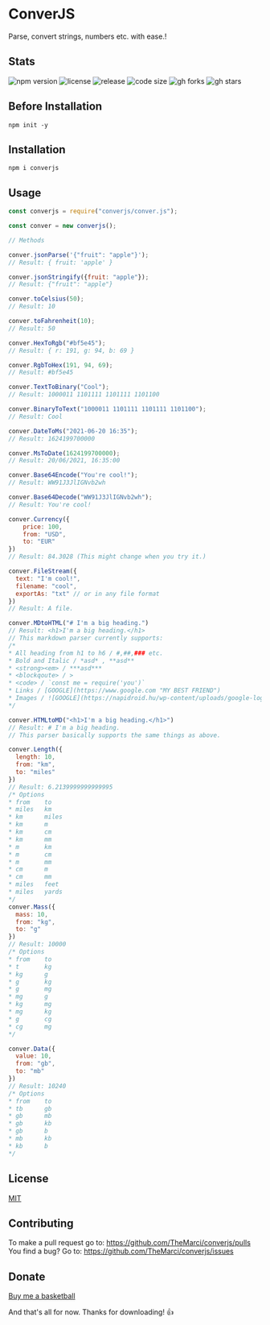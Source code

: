 # ConverJS

Parse, convert strings, numbers etc. with ease.!

## Stats
![npm version](https://img.shields.io/npm/v/converjs) ![license](https://img.shields.io/npm/l/converjs) ![release](https://img.shields.io/github/release-date/TheMarci/converjs) ![code size](https://img.shields.io/github/languages/code-size/TheMarci/converjs)
![gh forks](https://img.shields.io/github/forks/TheMarci/converjs?style=social) ![gh stars](https://img.shields.io/github/stars/TheMarci/converjs?style=social)

## Before Installation
`npm init -y`

## Installation

`npm i converjs`

## Usage

```js
const converjs = require("converjs/conver.js");

const conver = new converjs();

// Methods   

conver.jsonParse('{"fruit": "apple"}');
// Result: { fruit: 'apple' }

conver.jsonStringify({fruit: "apple"});
// Result: {"fruit": "apple"}

conver.toCelsius(50);
// Result: 10

conver.toFahrenheit(10);
// Result: 50

conver.HexToRgb("#bf5e45");
// Result: { r: 191, g: 94, b: 69 }

conver.RgbToHex(191, 94, 69);
// Result: #bf5e45

conver.TextToBinary("Cool");
// Result: 1000011 1101111 1101111 1101100

conver.BinaryToText("1000011 1101111 1101111 1101100");
// Result: Cool

conver.DateToMs("2021-06-20 16:35");
// Result: 1624199700000

conver.MsToDate(1624199700000);
// Result: 20/06/2021, 16:35:00

conver.Base64Encode("You're cool!");
// Result: WW91J3JlIGNvb2wh

conver.Base64Decode("WW91J3JlIGNvb2wh");
// Result: You're cool!

conver.Currency({
    price: 100,
    from: "USD",
    to: "EUR"
})
// Result: 84.3028 (This might change when you try it.)

conver.FileStream({
  text: "I'm cool!",
  filename: "cool",
  exportAs: "txt" // or in any file format
})
// Result: A file.

conver.MDtoHTML("# I'm a big heading.")
// Result: <h1>I'm a big heading.</h1>
// This markdown parser currently supports:
/*
* All heading from h1 to h6 / #,##,### etc.
* Bold and Italic / *asd* , **asd**
* <strong><em> / ***asd***
* <blockqoute> / >
* <code> / `const me = require('you')`
* Links / [GOOGLE](https://www.google.com "MY BEST FRIEND")
* Images / ![GOOGLE](https://napidroid.hu/wp-content/uploads/google-logo-header-01.jpg)
*/

conver.HTMLtoMD("<h1>I'm a big heading.</h1>")
// Result: # I'm a big heading.
// This parser basically supports the same things as above.

conver.Length({
  length: 10,
  from: "km",
  to: "miles"
})
// Result: 6.2139999999999995
/* Options
* from    to
* miles   km
* km      miles
* km      m
* km      cm
* km      mm
* m       km
* m       cm
* m       mm
* cm      m
* cm      mm
* miles   feet
* miles   yards
*/
conver.Mass({
  mass: 10,
  from: "kg",
  to: "g"
})
// Result: 10000
/* Options
* from    to
* t       kg
* kg      g
* g       kg
* g       mg
* mg      g
* kg      mg
* mg      kg
* g       cg
* cg      mg
*/

conver.Data({
  value: 10,
  from: "gb",
  to: "mb"
})
// Result: 10240
/* Options
* from    to
* tb      gb
* gb      mb
* gb      kb
* gb      b
* mb      kb
* kb      b
*/
```
## License
[MIT](https://github.com/TheMarci/converjs/blob/main/LICENSE)

## Contributing
To make a pull request go to: https://github.com/TheMarci/converjs/pulls  
You find a bug? Go to: https://github.com/TheMarci/converjs/issues  

## Donate
[Buy me a basketball](https://www.buymeacoffee.com/themarci)

And that's all for now. Thanks for downloading! 👍
